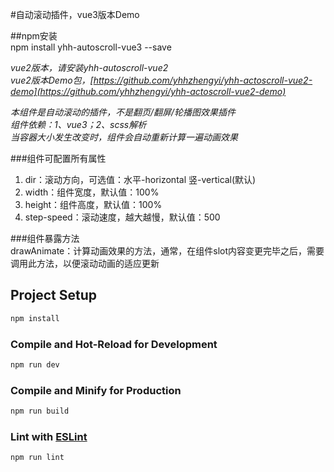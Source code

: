 #自动滚动插件，vue3版本Demo  

##npm安装  
npm install yhh-autoscroll-vue3 --save  

*vue2版本，请安装yhh-autoscroll-vue2*  
*vue2版本Demo包，[https://github.com/yhhzhengyi/yhh-actoscroll-vue2-demo](https://github.com/yhhzhengyi/yhh-actoscroll-vue2-demo)*  

*本组件是自动滚动的插件，不是翻页/翻屏/轮播图效果插件*  
*组件依赖：1、vue3；2、scss解析*  
*当容器大小发生改变时，组件会自动重新计算一遍动画效果*

###组件可配置所有属性  
1. dir：滚动方向，可选值：水平-horizontal 竖-vertical(默认)  
2. width：组件宽度，默认值：100%  
3. height：组件高度，默认值：100%  
4. step-speed：滚动速度，越大越慢，默认值：500  

###组件暴露方法  
drawAnimate：计算动画效果的方法，通常，在组件slot内容变更完毕之后，需要调用此方法，以便滚动动画的适应更新  

## Project Setup

```sh
npm install
```

### Compile and Hot-Reload for Development

```sh
npm run dev
```

### Compile and Minify for Production

```sh
npm run build
```

### Lint with [ESLint](https://eslint.org/)

```sh
npm run lint
```
